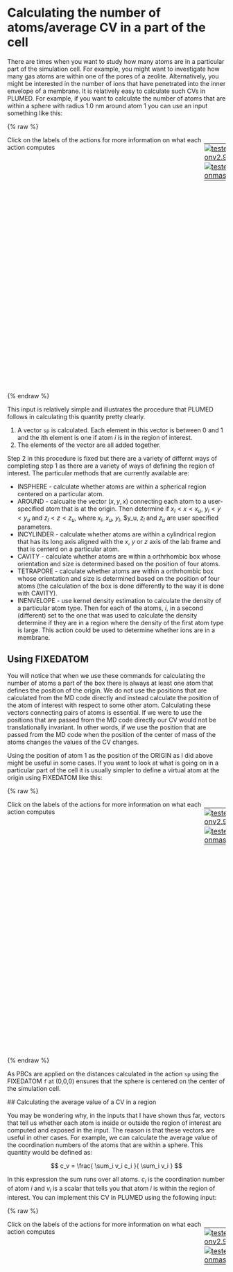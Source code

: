 # Calculating the number of atoms/average CV in a part of the cell

There are times when you want to study how many atoms are in a particular part of the simulation cell.  For example, you might 
want to investigate how many gas atoms are within one of the pores of a zeolite.  Alternatively, you might be interested in the 
number of ions that have penetrated into the inner envelope of a membrane.  It is relatively easy to calculate such CVs in PLUMED.
For example, if you want to calculate the number of atoms that are within a sphere with radius 1.0 nm around atom 1 you can use an 
input something like this:

{% raw %}
<div style="width: 100%; float:left">
<div style="width: 90%; float:left" id="value_details_Volumes.md_working_1.dat"> Click on the labels of the actions for more information on what each action computes </div>
<div style="width: 10%; float:left"><table><tr><td style="padding:1px"><a href="Volumes.md_working_1.dat.plumed.stderr"><img src="https://img.shields.io/badge/v2.9-failed-red.svg" alt="tested onv2.9" /></a></td></tr><tr><td style="padding:1px"><a href="Volumes.md_working_1.dat.plumed_master.stderr"><img src="https://img.shields.io/badge/master-passing-green.svg" alt="tested onmaster" /></a></td></tr></table></div></div>
<pre style="width=97%;">
<span style="color:blue" class="comment"># This will output a vector with 99 components.  Each component of this vector is calculated</span>
<span style="color:blue" class="comment"># by applying a switching function on the distance between atom 1 and one of the atoms in the system</span>
<b name="Volumes.md_working_1.datsp" onclick='showPath("Volumes.md_working_1.dat","Volumes.md_working_1.datsp","Volumes.md_working_1.datsp","blue")'>sp</b><span style="display:none;" id="Volumes.md_working_1.datsp">The INSPHERE action with label <b>sp</b> calculates the following quantities:<table  align="center" frame="void" width="95%" cellpadding="5%"><tr><td width="5%"><b> Quantity </b>  </td><td width="5%"><b> Type </b>  </td><td><b> Description </b> </td></tr><tr><td width="5%">sp</td><td width="5%"><font color="blue">vector</font></td><td>vector of numbers between 0 and 1 that measure the degree to which each atom is within the volume of interest</td></tr></table></span>: <div class="tooltip" style="color:green">INSPHERE<div class="right">This quantity can be used to calculate functions of the distribution of collective variables for the atoms that lie in a particular, user-specified part of of the cell. <a href="https://www.plumed.org/doc-master/user-doc/html/_i_n_s_p_h_e_r_e.html" style="color:green">More details</a><i></i></div></div> <div class="tooltip">ATOMS<div class="right">the group of atoms that you would like to investigate<i></i></div></div>=2-100 <div class="tooltip">CENTER<div class="right">the atom whose vicinity we are interested in examining<i></i></div></div>=1 <div class="tooltip">RADIUS<div class="right">the switching function that tells us the extent of the sphereical region of interest<i></i></div></div>={RATIONAL R_0=1.0}
<span style="color:blue" class="comment"># This adds together all the elements of sp</span>
<b name="Volumes.md_working_1.datsumsp" onclick='showPath("Volumes.md_working_1.dat","Volumes.md_working_1.datsumsp","Volumes.md_working_1.datsumsp","black")'>sumsp</b><span style="display:none;" id="Volumes.md_working_1.datsumsp">The SUM action with label <b>sumsp</b> calculates the following quantities:<table  align="center" frame="void" width="95%" cellpadding="5%"><tr><td width="5%"><b> Quantity </b>  </td><td width="5%"><b> Type </b>  </td><td><b> Description </b> </td></tr><tr><td width="5%">sumsp</td><td width="5%"><font color="black">scalar</font></td><td>the sum of all the elements in the input vector</td></tr></table></span>: <div class="tooltip" style="color:green">SUM<div class="right">Calculate the sum of the arguments <a href="https://www.plumed.org/doc-master/user-doc/html/_s_u_m.html" style="color:green">More details</a><i></i></div></div> <div class="tooltip">ARG<div class="right">the values input to this function<i></i></div></div>=<b name="Volumes.md_working_1.datsp">sp</b> <div class="tooltip">PERIODIC<div class="right">if the output of your function is periodic then you should specify the periodicity of the function<i></i></div></div>=NO
<span style="color:blue" class="comment"># And this prints the final scalar quantity that tells you how many atoms are in the sphere to a file.</span>
<div class="tooltip" style="color:green">PRINT<div class="right">Print quantities to a file. <a href="https://www.plumed.org/doc-master/user-doc/html/_p_r_i_n_t.html" style="color:green">More details</a><i></i></div></div> <div class="tooltip">ARG<div class="right">the labels of the values that you would like to print to the file<i></i></div></div>=<b name="Volumes.md_working_1.datsumsp">sumsp</b> <div class="tooltip">FILE<div class="right">the name of the file on which to output these quantities<i></i></div></div>=colvar
</pre>
 {% endraw %} 

This input is relatively simple and illustrates the procedure that PLUMED follows in calculating this quantity pretty clearly.

1. A vector `sp` is calculated.  Each element in this vector is between 0 and 1 and the $i$th element is one if atom $i$ is in the region of interest.
2. The elements of the vector are all added together.

Step 2 in this procedure is fixed but there are a variety of differnt ways of completing step 1 as there are a variety of ways of defining the region 
of interest.  The particular methods that are currently available are:

* INSPHERE - calculate whether atoms are within a spherical region centered on a particular atom.
* AROUND - calcualte the vector $(x,y,x)$ connecting each atom to a user-specified atom that is at the origin.  Then determine if $x_l < x < x_u$, $y_l < y < y_u$ and $z_l < z < z_u$, where $x_l$, $x_u$, $y_l$, $y_u, $z_l$ and $z_u$ are user specified parameters.
* INCYLINDER - calculate whether atoms are within a cylindrical region that has its long axis aligned with the $x$, $y$ or $z$ axis of the lab frame and that is centerd on a particular atom.
* CAVITY - calculate whether atoms are within a orthrhombic box whose orientation and size is determined based on the position of four atoms.
* TETRAPORE - calculate whether atoms are within a orthrhombic box whose orientation and size is determined based on the position of four atoms (the calculation of the box is done differently to the way it is done with CAVITY).
* INENVELOPE - use kernel density estimation to calculate the density of a particular atom type.  Then for each of the atoms, $i$, in a second (different) set to the one that was used to calculate the density determine if they are in a region where the density of the first atom type is large.  This action could be used to determine whether ions are in a membrane. 

## Using FIXEDATOM

You will notice that when we use these commands for calculating the number of atoms a part of the box there is always at least one atom that defines the position of the origin.  We do not use 
the positions that are calculated from the MD code directly and instead calculate the position of the atom of interest with respect to some other atom.  Calculating these vectors connecting 
pairs of atoms is essential.  If we were to use the positions that are passed from the MD code directly our CV would not be translationally invariant.  In other words, if we use the position that 
are passed from the MD code when the position of the center of mass of the atoms changes the values of the CV changes.

Using the position of atom 1 as the position of the ORIGIN as I did above might be useful in some cases.  If you want to look at what is going on in a particular part of the cell it is usually simpler
to define a virtual atom at the origin using FIXEDATOM like this:

{% raw %}
<div style="width: 100%; float:left">
<div style="width: 90%; float:left" id="value_details_Volumes.md_working_2.dat"> Click on the labels of the actions for more information on what each action computes </div>
<div style="width: 10%; float:left"><table><tr><td style="padding:1px"><a href="Volumes.md_working_2.dat.plumed.stderr"><img src="https://img.shields.io/badge/v2.9-failed-red.svg" alt="tested onv2.9" /></a></td></tr><tr><td style="padding:1px"><a href="Volumes.md_working_2.dat.plumed_master.stderr"><img src="https://img.shields.io/badge/master-passing-green.svg" alt="tested onmaster" /></a></td></tr></table></div></div>
<pre style="width=97%;">
<span id="Volumes.md_working_2.datdeff_short"><b name="Volumes.md_working_2.datf" onclick='showPath("Volumes.md_working_2.dat","Volumes.md_working_2.datf","Volumes.md_working_2.datf","violet")'>f</b><span style="display:none;" id="Volumes.md_working_2.datf">The FIXEDATOM action with label <b>f</b> calculates the following quantities:<table  align="center" frame="void" width="95%" cellpadding="5%"><tr><td width="5%"><b> Quantity </b>  </td><td width="5%"><b> Type </b>  </td><td><b> Description </b> </td></tr><tr><td width="5%">f</td><td width="5%"><font color="violet">atoms</font></td><td>virtual atom calculated by FIXEDATOM action</td></tr></table></span>: <div class="tooltip" style="color:green">FIXEDATOM<div class="right">Add a virtual atom in a fixed position. This action has <a class="toggler" href='javascript:;' onclick='toggleDisplay("Volumes.md_working_2.datdeff");'>hidden defaults</a>. <a href="https://www.plumed.org/doc-master/user-doc/html/_f_i_x_e_d_a_t_o_m.html">More details</a><i></i></div></div> <div class="tooltip">AT<div class="right">coordinates of the virtual atom<i></i></div></div>=0,0,0
</span><span id="Volumes.md_working_2.datdeff_long" style="display:none;"><b name="Volumes.md_working_2.datf" onclick='showPath("Volumes.md_working_2.dat","Volumes.md_working_2.datf","Volumes.md_working_2.datf","violet")'>f</b>: <div class="tooltip" style="color:green">FIXEDATOM<div class="right">Add a virtual atom in a fixed position. This action uses the <a class="toggler" href='javascript:;' onclick='toggleDisplay("Volumes.md_working_2.datdeff");'>defaults shown here</a>. <a href="https://www.plumed.org/doc-master/user-doc/html/_f_i_x_e_d_a_t_o_m.html">More details</a><i></i></div></div> <div class="tooltip">AT<div class="right">coordinates of the virtual atom<i></i></div></div>=0,0,0  <div class="tooltip">SET_MASS<div class="right"> mass of the virtual atom<i></i></div></div>=1 <div class="tooltip">SET_CHARGE<div class="right"> charge of the virtual atom<i></i></div></div>=0
</span><b name="Volumes.md_working_2.datsp" onclick='showPath("Volumes.md_working_2.dat","Volumes.md_working_2.datsp","Volumes.md_working_2.datsp","blue")'>sp</b><span style="display:none;" id="Volumes.md_working_2.datsp">The INSPHERE action with label <b>sp</b> calculates the following quantities:<table  align="center" frame="void" width="95%" cellpadding="5%"><tr><td width="5%"><b> Quantity </b>  </td><td width="5%"><b> Type </b>  </td><td><b> Description </b> </td></tr><tr><td width="5%">sp</td><td width="5%"><font color="blue">vector</font></td><td>vector of numbers between 0 and 1 that measure the degree to which each atom is within the volume of interest</td></tr></table></span>: <div class="tooltip" style="color:green">INSPHERE<div class="right">This quantity can be used to calculate functions of the distribution of collective variables for the atoms that lie in a particular, user-specified part of of the cell. <a href="https://www.plumed.org/doc-master/user-doc/html/_i_n_s_p_h_e_r_e.html" style="color:green">More details</a><i></i></div></div> <div class="tooltip">CENTER<div class="right">the atom whose vicinity we are interested in examining<i></i></div></div>=<b name="Volumes.md_working_2.datf">f</b> <div class="tooltip">ATOMS<div class="right">the group of atoms that you would like to investigate<i></i></div></div>=1-100 <div class="tooltip">RADIUS<div class="right">the switching function that tells us the extent of the sphereical region of interest<i></i></div></div>={RATIONAL R_0=1.0}
<b name="Volumes.md_working_2.datsumsp" onclick='showPath("Volumes.md_working_2.dat","Volumes.md_working_2.datsumsp","Volumes.md_working_2.datsumsp","black")'>sumsp</b><span style="display:none;" id="Volumes.md_working_2.datsumsp">The SUM action with label <b>sumsp</b> calculates the following quantities:<table  align="center" frame="void" width="95%" cellpadding="5%"><tr><td width="5%"><b> Quantity </b>  </td><td width="5%"><b> Type </b>  </td><td><b> Description </b> </td></tr><tr><td width="5%">sumsp</td><td width="5%"><font color="black">scalar</font></td><td>the sum of all the elements in the input vector</td></tr></table></span>: <div class="tooltip" style="color:green">SUM<div class="right">Calculate the sum of the arguments <a href="https://www.plumed.org/doc-master/user-doc/html/_s_u_m.html" style="color:green">More details</a><i></i></div></div> <div class="tooltip">ARG<div class="right">the values input to this function<i></i></div></div>=<b name="Volumes.md_working_2.datsp">sp</b> <div class="tooltip">PERIODIC<div class="right">if the output of your function is periodic then you should specify the periodicity of the function<i></i></div></div>=NO
<div class="tooltip" style="color:green">PRINT<div class="right">Print quantities to a file. <a href="https://www.plumed.org/doc-master/user-doc/html/_p_r_i_n_t.html" style="color:green">More details</a><i></i></div></div> <div class="tooltip">ARG<div class="right">the labels of the values that you would like to print to the file<i></i></div></div>=<b name="Volumes.md_working_2.datsumsp">sumsp</b>
</pre>
 {% endraw %} 

As PBCs are applied on the distances calculated in the action `sp` using the FIXEDATOM `f` at (0,0,0) ensures that the sphere is centered on the center of the simulation cell.


## Calculating the average value of a CV in a region

You may be wondering why, in the inputs that I have shown thus far, vectors that tell us whether each atom is inside or outside the region of interest are computed and exposed in the input.
The reason is that these vectors are useful in other cases.  For example, we can calculate the average value of the coordination numbers of the atoms that are within a sphere.  This quantity would 
be defined as:

$$
c_v = \frac{ \sum_i v_i c_i }{ \sum_i v_i }
$$

In this expression the sum runs over all atoms.  $c_i$ is the coordination number of atom $i$ and $v_i$ is a scalar that tells you that atom $i$ is within the region of interest.
You can implement this CV in PLUMED using the following input:

{% raw %}
<div style="width: 100%; float:left">
<div style="width: 90%; float:left" id="value_details_Volumes.md_working_3.dat"> Click on the labels of the actions for more information on what each action computes </div>
<div style="width: 10%; float:left"><table><tr><td style="padding:1px"><a href="Volumes.md_working_3.dat.plumed.stderr"><img src="https://img.shields.io/badge/v2.9-failed-red.svg" alt="tested onv2.9" /></a></td></tr><tr><td style="padding:1px"><a href="Volumes.md_working_3.dat.plumed_master.stderr"><img src="https://img.shields.io/badge/master-passing-green.svg" alt="tested onmaster" /></a></td></tr></table></div></div>
<pre style="width=97%;">
<span id="Volumes.md_working_3.datdeff_short"><b name="Volumes.md_working_3.datf" onclick='showPath("Volumes.md_working_3.dat","Volumes.md_working_3.datf","Volumes.md_working_3.datf","violet")'>f</b><span style="display:none;" id="Volumes.md_working_3.datf">The FIXEDATOM action with label <b>f</b> calculates the following quantities:<table  align="center" frame="void" width="95%" cellpadding="5%"><tr><td width="5%"><b> Quantity </b>  </td><td width="5%"><b> Type </b>  </td><td><b> Description </b> </td></tr><tr><td width="5%">f</td><td width="5%"><font color="violet">atoms</font></td><td>virtual atom calculated by FIXEDATOM action</td></tr></table></span>: <div class="tooltip" style="color:green">FIXEDATOM<div class="right">Add a virtual atom in a fixed position. This action has <a class="toggler" href='javascript:;' onclick='toggleDisplay("Volumes.md_working_3.datdeff");'>hidden defaults</a>. <a href="https://www.plumed.org/doc-master/user-doc/html/_f_i_x_e_d_a_t_o_m.html">More details</a><i></i></div></div> <div class="tooltip">AT<div class="right">coordinates of the virtual atom<i></i></div></div>=0,0,0
</span><span id="Volumes.md_working_3.datdeff_long" style="display:none;"><b name="Volumes.md_working_3.datf" onclick='showPath("Volumes.md_working_3.dat","Volumes.md_working_3.datf","Volumes.md_working_3.datf","violet")'>f</b>: <div class="tooltip" style="color:green">FIXEDATOM<div class="right">Add a virtual atom in a fixed position. This action uses the <a class="toggler" href='javascript:;' onclick='toggleDisplay("Volumes.md_working_3.datdeff");'>defaults shown here</a>. <a href="https://www.plumed.org/doc-master/user-doc/html/_f_i_x_e_d_a_t_o_m.html">More details</a><i></i></div></div> <div class="tooltip">AT<div class="right">coordinates of the virtual atom<i></i></div></div>=0,0,0  <div class="tooltip">SET_MASS<div class="right"> mass of the virtual atom<i></i></div></div>=1 <div class="tooltip">SET_CHARGE<div class="right"> charge of the virtual atom<i></i></div></div>=0
</span><span style="color:blue" class="comment"># Calculate the coordination numbers in the usual way</span>
<b name="Volumes.md_working_3.datcmat" onclick='showPath("Volumes.md_working_3.dat","Volumes.md_working_3.datcmat","Volumes.md_working_3.datcmat","red")'>cmat</b><span style="display:none;" id="Volumes.md_working_3.datcmat">The CONTACT_MATRIX action with label <b>cmat</b> calculates the following quantities:<table  align="center" frame="void" width="95%" cellpadding="5%"><tr><td width="5%"><b> Quantity </b>  </td><td width="5%"><b> Type </b>  </td><td><b> Description </b> </td></tr><tr><td width="5%">cmat</td><td width="5%"><font color="red">matrix</font></td><td>a matrix containing the weights for the bonds between each pair of atoms</td></tr></table></span>: <div class="tooltip" style="color:green">CONTACT_MATRIX<div class="right">Adjacency matrix in which two atoms are adjacent if they are within a certain cutoff. <a href="https://www.plumed.org/doc-master/user-doc/html/_c_o_n_t_a_c_t__m_a_t_r_i_x.html" style="color:green">More details</a><i></i></div></div> <div class="tooltip">GROUP<div class="right">specifies the list of atoms that should be assumed indistinguishable<i></i></div></div>=1-100 <div class="tooltip">SWITCH<div class="right">specify the switching function to use between two sets of indistinguishable atoms<i></i></div></div>={RATIONAL R_0=0.1}
<span id="Volumes.md_working_3.datones_short"><b name="Volumes.md_working_3.datones" onclick='showPath("Volumes.md_working_3.dat","Volumes.md_working_3.datones","Volumes.md_working_3.datones_shortcut","blue")'>ones</b><span style="display:none;" id="Volumes.md_working_3.datones_shortcut">The ONES action with label <b>ones</b> calculates the following quantities:<table  align="center" frame="void" width="95%" cellpadding="5%"><tr><td width="5%"><b> Quantity </b>  </td><td width="5%"><b> Type </b>  </td><td><b> Description </b> </td></tr><tr><td width="5%">ones</td><td width="5%"><font color="blue">vector</font></td><td>a vector of ones with the required number of elements</td></tr></table></span>: <div class="tooltip" style="color:green">ONES<div class="right">Create a constant vector with all elements equal to one This action is <a class="toggler" href='javascript:;' onclick='toggleDisplay("Volumes.md_working_3.datones");'>a shortcut</a>. <a href="https://www.plumed.org/doc-master/user-doc/html/_o_n_e_s.html">More details</a><i></i></div></div> <div class="tooltip">SIZE<div class="right">the number of ones that you would like to create<i></i></div></div>=100
</span><span id="Volumes.md_working_3.datones_long" style="display:none;"><span style="color:blue" class="comment"># PLUMED interprets the command:
</span><span class="toggler" style="color:red" onclick='toggleDisplay("Volumes.md_working_3.datones")'># ones: ONES SIZE=100</span>
<span style="color:blue" class="comment"># as follows (Click the red comment above to revert to the short version of the input):</span>
<b name="Volumes.md_working_3.datones" onclick='showPath("Volumes.md_working_3.dat","Volumes.md_working_3.datones","Volumes.md_working_3.datones","blue")'>ones</b><span style="display:none;" id="Volumes.md_working_3.datones">The CONSTANT action with label <b>ones</b> calculates the following quantities:<table  align="center" frame="void" width="95%" cellpadding="5%"><tr><td width="5%"><b> Quantity </b>  </td><td width="5%"><b> Type </b>  </td><td><b> Description </b> </td></tr><tr><td width="5%">ones</td><td width="5%"><font color="blue">vector</font></td><td>the constant value that was read from the plumed input</td></tr></table></span>: <div class="tooltip" style="color:green">CONSTANT<div class="right">Create a constant value that can be passed to actions <a href="https://www.plumed.org/doc-master/user-doc/html/_c_o_n_s_t_a_n_t.html" style="color:green">More details</a><i></i></div></div> <div class="tooltip">NOLOG<div class="right"> do not report all the read in scalars in the log<i></i></div></div> <div class="tooltip">VALUES<div class="right">the numbers that are in your constant value<i></i></div></div>=1,1,1,1,1,1,1,1,1,1,1,1,1,1,1,1,1,1,1,1,1,1,1,1,1,1,1,1,1,1,1,1,1,1,1,1,1,1,1,1,1,1,1,1,1,1,1,1,1,1,1,1,1,1,1,1,1,1,1,1,1,1,1,1,1,1,1,1,1,1,1,1,1,1,1,1,1,1,1,1,1,1,1,1,1,1,1,1,1,1,1,1,1,1,1,1,1,1,1,1
<span style="color:blue"># --- End of included input --- </span></span><b name="Volumes.md_working_3.datc1" onclick='showPath("Volumes.md_working_3.dat","Volumes.md_working_3.datc1","Volumes.md_working_3.datc1","blue")'>c1</b><span style="display:none;" id="Volumes.md_working_3.datc1">The MATRIX_VECTOR_PRODUCT action with label <b>c1</b> calculates the following quantities:<table  align="center" frame="void" width="95%" cellpadding="5%"><tr><td width="5%"><b> Quantity </b>  </td><td width="5%"><b> Type </b>  </td><td><b> Description </b> </td></tr><tr><td width="5%">c1</td><td width="5%"><font color="blue">vector</font></td><td>the vector that is obtained by taking the product between the matrix and the vector that were input</td></tr></table></span>: <div class="tooltip" style="color:green">MATRIX_VECTOR_PRODUCT<div class="right">Calculate the product of the matrix and the vector <a href="https://www.plumed.org/doc-master/user-doc/html/_m_a_t_r_i_x__v_e_c_t_o_r__p_r_o_d_u_c_t.html" style="color:green">More details</a><i></i></div></div> <div class="tooltip">ARG<div class="right">the label for the matrix and the vector/scalar that are being multiplied<i></i></div></div>=<b name="Volumes.md_working_3.datcmat">cmat</b>,<b name="Volumes.md_working_3.datones">ones</b>
<span style="color:blue" class="comment"># Now calculate whether each atom is within the region of interest.  These is the vector of 100 v_i values in the expression above.</span>
<b name="Volumes.md_working_3.datsp" onclick='showPath("Volumes.md_working_3.dat","Volumes.md_working_3.datsp","Volumes.md_working_3.datsp","blue")'>sp</b><span style="display:none;" id="Volumes.md_working_3.datsp">The INSPHERE action with label <b>sp</b> calculates the following quantities:<table  align="center" frame="void" width="95%" cellpadding="5%"><tr><td width="5%"><b> Quantity </b>  </td><td width="5%"><b> Type </b>  </td><td><b> Description </b> </td></tr><tr><td width="5%">sp</td><td width="5%"><font color="blue">vector</font></td><td>vector of numbers between 0 and 1 that measure the degree to which each atom is within the volume of interest</td></tr></table></span>: <div class="tooltip" style="color:green">INSPHERE<div class="right">This quantity can be used to calculate functions of the distribution of collective variables for the atoms that lie in a particular, user-specified part of of the cell. <a href="https://www.plumed.org/doc-master/user-doc/html/_i_n_s_p_h_e_r_e.html" style="color:green">More details</a><i></i></div></div> <div class="tooltip">ATOMS<div class="right">the group of atoms that you would like to investigate<i></i></div></div>=1-100 <div class="tooltip">CENTER<div class="right">the atom whose vicinity we are interested in examining<i></i></div></div>=<b name="Volumes.md_working_3.datf">f</b> <div class="tooltip">RADIUS<div class="right">the switching function that tells us the extent of the sphereical region of interest<i></i></div></div>={RATIONAL R_0=1.0}
<span style="color:blue" class="comment"># Now calculate another vector of v_i c_i values.  This action returns a vector with 100 elements.</span>
<b name="Volumes.md_working_3.datnumf" onclick='showPath("Volumes.md_working_3.dat","Volumes.md_working_3.datnumf","Volumes.md_working_3.datnumf","blue")'>numf</b><span style="display:none;" id="Volumes.md_working_3.datnumf">The CUSTOM action with label <b>numf</b> calculates the following quantities:<table  align="center" frame="void" width="95%" cellpadding="5%"><tr><td width="5%"><b> Quantity </b>  </td><td width="5%"><b> Type </b>  </td><td><b> Description </b> </td></tr><tr><td width="5%">numf</td><td width="5%"><font color="blue">vector</font></td><td>the vector obtained by doing an element-wise application of an arbitrary function to the input vectors</td></tr></table></span>: <div class="tooltip" style="color:green">CUSTOM<div class="right">Calculate a combination of variables using a custom expression. <a href="https://www.plumed.org/doc-master/user-doc/html/_c_u_s_t_o_m.html" style="color:green">More details</a><i></i></div></div> <div class="tooltip">ARG<div class="right">the values input to this function<i></i></div></div>=<b name="Volumes.md_working_3.datsp">sp</b>,<b name="Volumes.md_working_3.datc1">c1</b> <div class="tooltip">FUNC<div class="right">the function you wish to evaluate<i></i></div></div>=x*y <div class="tooltip">PERIODIC<div class="right">if the output of your function is periodic then you should specify the periodicity of the function<i></i></div></div>=NO
<span style="color:blue" class="comment"># Calculate the sum in the numeration of the expression above.</span>
<b name="Volumes.md_working_3.datnumer" onclick='showPath("Volumes.md_working_3.dat","Volumes.md_working_3.datnumer","Volumes.md_working_3.datnumer","black")'>numer</b><span style="display:none;" id="Volumes.md_working_3.datnumer">The SUM action with label <b>numer</b> calculates the following quantities:<table  align="center" frame="void" width="95%" cellpadding="5%"><tr><td width="5%"><b> Quantity </b>  </td><td width="5%"><b> Type </b>  </td><td><b> Description </b> </td></tr><tr><td width="5%">numer</td><td width="5%"><font color="black">scalar</font></td><td>the sum of all the elements in the input vector</td></tr></table></span>: <div class="tooltip" style="color:green">SUM<div class="right">Calculate the sum of the arguments <a href="https://www.plumed.org/doc-master/user-doc/html/_s_u_m.html" style="color:green">More details</a><i></i></div></div> <div class="tooltip">ARG<div class="right">the values input to this function<i></i></div></div>=<b name="Volumes.md_working_3.datnumf">numf</b> <div class="tooltip">PERIODIC<div class="right">if the output of your function is periodic then you should specify the periodicity of the function<i></i></div></div>=NO
<span style="color:blue" class="comment"># Calculate the sum in the denominator of the expression above</span>
<b name="Volumes.md_working_3.datdenom" onclick='showPath("Volumes.md_working_3.dat","Volumes.md_working_3.datdenom","Volumes.md_working_3.datdenom","black")'>denom</b><span style="display:none;" id="Volumes.md_working_3.datdenom">The SUM action with label <b>denom</b> calculates the following quantities:<table  align="center" frame="void" width="95%" cellpadding="5%"><tr><td width="5%"><b> Quantity </b>  </td><td width="5%"><b> Type </b>  </td><td><b> Description </b> </td></tr><tr><td width="5%">denom</td><td width="5%"><font color="black">scalar</font></td><td>the sum of all the elements in the input vector</td></tr></table></span>: <div class="tooltip" style="color:green">SUM<div class="right">Calculate the sum of the arguments <a href="https://www.plumed.org/doc-master/user-doc/html/_s_u_m.html" style="color:green">More details</a><i></i></div></div> <div class="tooltip">ARG<div class="right">the values input to this function<i></i></div></div>=<b name="Volumes.md_working_3.datsp">sp</b> <div class="tooltip">PERIODIC<div class="right">if the output of your function is periodic then you should specify the periodicity of the function<i></i></div></div>=NO
<span style="color:blue" class="comment"># And calculate the final quotient of interest</span>
<b name="Volumes.md_working_3.dats" onclick='showPath("Volumes.md_working_3.dat","Volumes.md_working_3.dats","Volumes.md_working_3.dats","black")'>s</b><span style="display:none;" id="Volumes.md_working_3.dats">The CUSTOM action with label <b>s</b> calculates the following quantities:<table  align="center" frame="void" width="95%" cellpadding="5%"><tr><td width="5%"><b> Quantity </b>  </td><td width="5%"><b> Type </b>  </td><td><b> Description </b> </td></tr><tr><td width="5%">s</td><td width="5%"><font color="black">scalar</font></td><td>an arbitrary function</td></tr></table></span>: <div class="tooltip" style="color:green">CUSTOM<div class="right">Calculate a combination of variables using a custom expression. <a href="https://www.plumed.org/doc-master/user-doc/html/_c_u_s_t_o_m.html" style="color:green">More details</a><i></i></div></div> <div class="tooltip">ARG<div class="right">the values input to this function<i></i></div></div>=<b name="Volumes.md_working_3.datnumer">numer</b>,<b name="Volumes.md_working_3.datdenom">denom</b> <div class="tooltip">FUNC<div class="right">the function you wish to evaluate<i></i></div></div>=x/y <div class="tooltip">PERIODIC<div class="right">if the output of your function is periodic then you should specify the periodicity of the function<i></i></div></div>=NO
<span style="color:blue" class="comment"># Print the final scalar value of the CV to a file</span>
<div class="tooltip" style="color:green">PRINT<div class="right">Print quantities to a file. <a href="https://www.plumed.org/doc-master/user-doc/html/_p_r_i_n_t.html" style="color:green">More details</a><i></i></div></div> <div class="tooltip">ARG<div class="right">the labels of the values that you would like to print to the file<i></i></div></div>=<b name="Volumes.md_working_3.dats">s</b> <div class="tooltip">FILE<div class="right">the name of the file on which to output these quantities<i></i></div></div>=colvar
</pre>
 {% endraw %} 

If you look at the graph for this input you can see that the numerator and denominator of the quotient above are calculating using a single loop over $i$

```mermaid
flowchart TB 
MD(positions from MD)
Box("label=Box 
 PBC 
")
f(["label=f 
 FIXEDATOM 
"])
Box -- Box --> cmat
linkStyle 0 stroke:red,color:red;
MD --> cmat
linkStyle 1 stroke:violet,color:violet;
ones(["label=ones 
 CONSTANT 
"])
cmat -- cmat --> c1
linkStyle 2 stroke:red,color:red;
ones -- ones --> c1
linkStyle 3 stroke:blue,color:blue;
Box -- Box --> sp
linkStyle 4 stroke:red,color:red;
MD --> sp
linkStyle 5 stroke:violet,color:violet;
f -- f --> sp
linkStyle 6 stroke:violet,color:violet;
subgraph subsp [sp]
sp(["label=sp 
 INSPHERE_CALC 
"])
subgraph subcmat_mat [cmat]
cmat(["label=cmat 
 CONTACT_MATRIX 
"])
c1(["label=c1 
 MATRIX_VECTOR_PRODUCT 
"])
end
style subcmat_mat fill:lightblue
numf(["label=numf 
 CUSTOM
FUNC=x*y 
"])
numer(["label=numer 
 SUM 
"])
denom(["label=denom 
 SUM 
"])
end
sp -- sp --> numf
linkStyle 7 stroke:blue,color:blue;
c1 -- c1 --> numf
linkStyle 8 stroke:blue,color:blue;
numf -- numf --> numer
linkStyle 9 stroke:blue,color:blue;
sp -- sp --> denom
linkStyle 10 stroke:blue,color:blue;
numer -- numer --> s
denom -- denom --> s
s(["label=s 
 CUSTOM
FUNC=x/y 
"])
s -- s --> 16
16("label=#64;16 
 PRINT
FILE=colvar 
")

```
{% raw %}
<div style="width: 100%; float:left">
<div style="width: 90%; float:left" id="value_details_Volumes.md_working_4.dat"> Click on the labels of the actions for more information on what each action computes </div>
<div style="width: 10%; float:left"><table><tr><td style="padding:1px"><a href="Volumes.md_working_4.dat.plumed.stderr"><img src="https://img.shields.io/badge/v2.9-failed-red.svg" alt="tested onv2.9" /></a></td></tr><tr><td style="padding:1px"><a href="Volumes.md_working_4.dat.plumed_master.stderr"><img src="https://img.shields.io/badge/master-passing-green.svg" alt="tested onmaster" /></a></td></tr></table></div></div>
<pre style="width=97%;">
<span id="Volumes.md_working_4.datdeff_short"><b name="Volumes.md_working_4.datf" onclick='showPath("Volumes.md_working_4.dat","Volumes.md_working_4.datf","Volumes.md_working_4.datf","violet")'>f</b><span style="display:none;" id="Volumes.md_working_4.datf">The FIXEDATOM action with label <b>f</b> calculates the following quantities:<table  align="center" frame="void" width="95%" cellpadding="5%"><tr><td width="5%"><b> Quantity </b>  </td><td width="5%"><b> Type </b>  </td><td><b> Description </b> </td></tr><tr><td width="5%">f</td><td width="5%"><font color="violet">atoms</font></td><td>virtual atom calculated by FIXEDATOM action</td></tr></table></span>: <div class="tooltip" style="color:green">FIXEDATOM<div class="right">Add a virtual atom in a fixed position. This action has <a class="toggler" href='javascript:;' onclick='toggleDisplay("Volumes.md_working_4.datdeff");'>hidden defaults</a>. <a href="https://www.plumed.org/doc-master/user-doc/html/_f_i_x_e_d_a_t_o_m.html">More details</a><i></i></div></div> <div class="tooltip">AT<div class="right">coordinates of the virtual atom<i></i></div></div>=0,0,0
</span><span id="Volumes.md_working_4.datdeff_long" style="display:none;"><b name="Volumes.md_working_4.datf" onclick='showPath("Volumes.md_working_4.dat","Volumes.md_working_4.datf","Volumes.md_working_4.datf","violet")'>f</b>: <div class="tooltip" style="color:green">FIXEDATOM<div class="right">Add a virtual atom in a fixed position. This action uses the <a class="toggler" href='javascript:;' onclick='toggleDisplay("Volumes.md_working_4.datdeff");'>defaults shown here</a>. <a href="https://www.plumed.org/doc-master/user-doc/html/_f_i_x_e_d_a_t_o_m.html">More details</a><i></i></div></div> <div class="tooltip">AT<div class="right">coordinates of the virtual atom<i></i></div></div>=0,0,0  <div class="tooltip">SET_MASS<div class="right"> mass of the virtual atom<i></i></div></div>=1 <div class="tooltip">SET_CHARGE<div class="right"> charge of the virtual atom<i></i></div></div>=0
</span><span style="color:blue" class="comment"># Calculate the coordination numbers in the usual way</span>
<b name="Volumes.md_working_4.datcmat" onclick='showPath("Volumes.md_working_4.dat","Volumes.md_working_4.datcmat","Volumes.md_working_4.datcmat","red")'>cmat</b><span style="display:none;" id="Volumes.md_working_4.datcmat">The CONTACT_MATRIX action with label <b>cmat</b> calculates the following quantities:<table  align="center" frame="void" width="95%" cellpadding="5%"><tr><td width="5%"><b> Quantity </b>  </td><td width="5%"><b> Type </b>  </td><td><b> Description </b> </td></tr><tr><td width="5%">cmat</td><td width="5%"><font color="red">matrix</font></td><td>a matrix containing the weights for the bonds between each pair of atoms</td></tr></table></span>: <div class="tooltip" style="color:green">CONTACT_MATRIX<div class="right">Adjacency matrix in which two atoms are adjacent if they are within a certain cutoff. <a href="https://www.plumed.org/doc-master/user-doc/html/_c_o_n_t_a_c_t__m_a_t_r_i_x.html" style="color:green">More details</a><i></i></div></div> <div class="tooltip">GROUP<div class="right">specifies the list of atoms that should be assumed indistinguishable<i></i></div></div>=1-100 <div class="tooltip">SWITCH<div class="right">specify the switching function to use between two sets of indistinguishable atoms<i></i></div></div>={RATIONAL R_0=0.1}
<span id="Volumes.md_working_4.datones_short"><b name="Volumes.md_working_4.datones" onclick='showPath("Volumes.md_working_4.dat","Volumes.md_working_4.datones","Volumes.md_working_4.datones_shortcut","blue")'>ones</b><span style="display:none;" id="Volumes.md_working_4.datones_shortcut">The ONES action with label <b>ones</b> calculates the following quantities:<table  align="center" frame="void" width="95%" cellpadding="5%"><tr><td width="5%"><b> Quantity </b>  </td><td width="5%"><b> Type </b>  </td><td><b> Description </b> </td></tr><tr><td width="5%">ones</td><td width="5%"><font color="blue">vector</font></td><td>a vector of ones with the required number of elements</td></tr></table></span>: <div class="tooltip" style="color:green">ONES<div class="right">Create a constant vector with all elements equal to one This action is <a class="toggler" href='javascript:;' onclick='toggleDisplay("Volumes.md_working_4.datones");'>a shortcut</a>. <a href="https://www.plumed.org/doc-master/user-doc/html/_o_n_e_s.html">More details</a><i></i></div></div> <div class="tooltip">SIZE<div class="right">the number of ones that you would like to create<i></i></div></div>=100
</span><span id="Volumes.md_working_4.datones_long" style="display:none;"><span style="color:blue" class="comment"># PLUMED interprets the command:
</span><span class="toggler" style="color:red" onclick='toggleDisplay("Volumes.md_working_4.datones")'># ones: ONES SIZE=100</span>
<span style="color:blue" class="comment"># as follows (Click the red comment above to revert to the short version of the input):</span>
<b name="Volumes.md_working_4.datones" onclick='showPath("Volumes.md_working_4.dat","Volumes.md_working_4.datones","Volumes.md_working_4.datones","blue")'>ones</b><span style="display:none;" id="Volumes.md_working_4.datones">The CONSTANT action with label <b>ones</b> calculates the following quantities:<table  align="center" frame="void" width="95%" cellpadding="5%"><tr><td width="5%"><b> Quantity </b>  </td><td width="5%"><b> Type </b>  </td><td><b> Description </b> </td></tr><tr><td width="5%">ones</td><td width="5%"><font color="blue">vector</font></td><td>the constant value that was read from the plumed input</td></tr></table></span>: <div class="tooltip" style="color:green">CONSTANT<div class="right">Create a constant value that can be passed to actions <a href="https://www.plumed.org/doc-master/user-doc/html/_c_o_n_s_t_a_n_t.html" style="color:green">More details</a><i></i></div></div> <div class="tooltip">NOLOG<div class="right"> do not report all the read in scalars in the log<i></i></div></div> <div class="tooltip">VALUES<div class="right">the numbers that are in your constant value<i></i></div></div>=1,1,1,1,1,1,1,1,1,1,1,1,1,1,1,1,1,1,1,1,1,1,1,1,1,1,1,1,1,1,1,1,1,1,1,1,1,1,1,1,1,1,1,1,1,1,1,1,1,1,1,1,1,1,1,1,1,1,1,1,1,1,1,1,1,1,1,1,1,1,1,1,1,1,1,1,1,1,1,1,1,1,1,1,1,1,1,1,1,1,1,1,1,1,1,1,1,1,1,1
<span style="color:blue"># --- End of included input --- </span></span><b name="Volumes.md_working_4.datc1" onclick='showPath("Volumes.md_working_4.dat","Volumes.md_working_4.datc1","Volumes.md_working_4.datc1","blue")'>c1</b><span style="display:none;" id="Volumes.md_working_4.datc1">The MATRIX_VECTOR_PRODUCT action with label <b>c1</b> calculates the following quantities:<table  align="center" frame="void" width="95%" cellpadding="5%"><tr><td width="5%"><b> Quantity </b>  </td><td width="5%"><b> Type </b>  </td><td><b> Description </b> </td></tr><tr><td width="5%">c1</td><td width="5%"><font color="blue">vector</font></td><td>the vector that is obtained by taking the product between the matrix and the vector that were input</td></tr></table></span>: <div class="tooltip" style="color:green">MATRIX_VECTOR_PRODUCT<div class="right">Calculate the product of the matrix and the vector <a href="https://www.plumed.org/doc-master/user-doc/html/_m_a_t_r_i_x__v_e_c_t_o_r__p_r_o_d_u_c_t.html" style="color:green">More details</a><i></i></div></div> <div class="tooltip">ARG<div class="right">the label for the matrix and the vector/scalar that are being multiplied<i></i></div></div>=<b name="Volumes.md_working_4.datcmat">cmat</b>,<b name="Volumes.md_working_4.datones">ones</b>
<span style="color:blue" class="comment"># Now calculate whether each atom is within the region of interest.  These is the vector of 100 v_i values in the expression above.</span>
<b name="Volumes.md_working_4.datsp" onclick='showPath("Volumes.md_working_4.dat","Volumes.md_working_4.datsp","Volumes.md_working_4.datsp","blue")'>sp</b><span style="display:none;" id="Volumes.md_working_4.datsp">The INSPHERE action with label <b>sp</b> calculates the following quantities:<table  align="center" frame="void" width="95%" cellpadding="5%"><tr><td width="5%"><b> Quantity </b>  </td><td width="5%"><b> Type </b>  </td><td><b> Description </b> </td></tr><tr><td width="5%">sp</td><td width="5%"><font color="blue">vector</font></td><td>vector of numbers between 0 and 1 that measure the degree to which each atom is within the volume of interest</td></tr></table></span>: <div class="tooltip" style="color:green">INSPHERE<div class="right">This quantity can be used to calculate functions of the distribution of collective variables for the atoms that lie in a particular, user-specified part of of the cell. <a href="https://www.plumed.org/doc-master/user-doc/html/_i_n_s_p_h_e_r_e.html" style="color:green">More details</a><i></i></div></div> <div class="tooltip">ATOMS<div class="right">the group of atoms that you would like to investigate<i></i></div></div>=1-100 <div class="tooltip">CENTER<div class="right">the atom whose vicinity we are interested in examining<i></i></div></div>=<b name="Volumes.md_working_4.datf">f</b> <div class="tooltip">RADIUS<div class="right">the switching function that tells us the extent of the sphereical region of interest<i></i></div></div>={RATIONAL R_0=1.0}
<span style="color:blue" class="comment"># Now calculate another vector of v_i c_i values.  This action returns a vector with 100 elements.</span>
<b name="Volumes.md_working_4.datnumf" onclick='showPath("Volumes.md_working_4.dat","Volumes.md_working_4.datnumf","Volumes.md_working_4.datnumf","blue")'>numf</b><span style="display:none;" id="Volumes.md_working_4.datnumf">The CUSTOM action with label <b>numf</b> calculates the following quantities:<table  align="center" frame="void" width="95%" cellpadding="5%"><tr><td width="5%"><b> Quantity </b>  </td><td width="5%"><b> Type </b>  </td><td><b> Description </b> </td></tr><tr><td width="5%">numf</td><td width="5%"><font color="blue">vector</font></td><td>the vector obtained by doing an element-wise application of an arbitrary function to the input vectors</td></tr></table></span>: <div class="tooltip" style="color:green">CUSTOM<div class="right">Calculate a combination of variables using a custom expression. <a href="https://www.plumed.org/doc-master/user-doc/html/_c_u_s_t_o_m.html" style="color:green">More details</a><i></i></div></div> <div class="tooltip">ARG<div class="right">the values input to this function<i></i></div></div>=<b name="Volumes.md_working_4.datsp">sp</b>,<b name="Volumes.md_working_4.datc1">c1</b> <div class="tooltip">FUNC<div class="right">the function you wish to evaluate<i></i></div></div>=x*y <div class="tooltip">PERIODIC<div class="right">if the output of your function is periodic then you should specify the periodicity of the function<i></i></div></div>=NO
<span style="color:blue" class="comment"># Calculate the sum in the numeration of the expression above.</span>
<b name="Volumes.md_working_4.datnumer" onclick='showPath("Volumes.md_working_4.dat","Volumes.md_working_4.datnumer","Volumes.md_working_4.datnumer","black")'>numer</b><span style="display:none;" id="Volumes.md_working_4.datnumer">The SUM action with label <b>numer</b> calculates the following quantities:<table  align="center" frame="void" width="95%" cellpadding="5%"><tr><td width="5%"><b> Quantity </b>  </td><td width="5%"><b> Type </b>  </td><td><b> Description </b> </td></tr><tr><td width="5%">numer</td><td width="5%"><font color="black">scalar</font></td><td>the sum of all the elements in the input vector</td></tr></table></span>: <div class="tooltip" style="color:green">SUM<div class="right">Calculate the sum of the arguments <a href="https://www.plumed.org/doc-master/user-doc/html/_s_u_m.html" style="color:green">More details</a><i></i></div></div> <div class="tooltip">ARG<div class="right">the values input to this function<i></i></div></div>=<b name="Volumes.md_working_4.datnumf">numf</b> <div class="tooltip">PERIODIC<div class="right">if the output of your function is periodic then you should specify the periodicity of the function<i></i></div></div>=NO
<span style="color:blue" class="comment"># Calculate the sum in the denominator of the expression above</span>
<b name="Volumes.md_working_4.datdenom" onclick='showPath("Volumes.md_working_4.dat","Volumes.md_working_4.datdenom","Volumes.md_working_4.datdenom","black")'>denom</b><span style="display:none;" id="Volumes.md_working_4.datdenom">The SUM action with label <b>denom</b> calculates the following quantities:<table  align="center" frame="void" width="95%" cellpadding="5%"><tr><td width="5%"><b> Quantity </b>  </td><td width="5%"><b> Type </b>  </td><td><b> Description </b> </td></tr><tr><td width="5%">denom</td><td width="5%"><font color="black">scalar</font></td><td>the sum of all the elements in the input vector</td></tr></table></span>: <div class="tooltip" style="color:green">SUM<div class="right">Calculate the sum of the arguments <a href="https://www.plumed.org/doc-master/user-doc/html/_s_u_m.html" style="color:green">More details</a><i></i></div></div> <div class="tooltip">ARG<div class="right">the values input to this function<i></i></div></div>=<b name="Volumes.md_working_4.datsp">sp</b> <div class="tooltip">PERIODIC<div class="right">if the output of your function is periodic then you should specify the periodicity of the function<i></i></div></div>=NO
<span style="color:blue" class="comment"># And calculate the final quotient of interest</span>
<b name="Volumes.md_working_4.dats" onclick='showPath("Volumes.md_working_4.dat","Volumes.md_working_4.dats","Volumes.md_working_4.dats","black")'>s</b><span style="display:none;" id="Volumes.md_working_4.dats">The CUSTOM action with label <b>s</b> calculates the following quantities:<table  align="center" frame="void" width="95%" cellpadding="5%"><tr><td width="5%"><b> Quantity </b>  </td><td width="5%"><b> Type </b>  </td><td><b> Description </b> </td></tr><tr><td width="5%">s</td><td width="5%"><font color="black">scalar</font></td><td>an arbitrary function</td></tr></table></span>: <div class="tooltip" style="color:green">CUSTOM<div class="right">Calculate a combination of variables using a custom expression. <a href="https://www.plumed.org/doc-master/user-doc/html/_c_u_s_t_o_m.html" style="color:green">More details</a><i></i></div></div> <div class="tooltip">ARG<div class="right">the values input to this function<i></i></div></div>=<b name="Volumes.md_working_4.datnumer">numer</b>,<b name="Volumes.md_working_4.datdenom">denom</b> <div class="tooltip">FUNC<div class="right">the function you wish to evaluate<i></i></div></div>=x/y <div class="tooltip">PERIODIC<div class="right">if the output of your function is periodic then you should specify the periodicity of the function<i></i></div></div>=NO
<span style="color:blue" class="comment"># Print the final scalar value of the CV to a file</span>
<div class="tooltip" style="color:green">PRINT<div class="right">Print quantities to a file. <a href="https://www.plumed.org/doc-master/user-doc/html/_p_r_i_n_t.html" style="color:green">More details</a><i></i></div></div> <div class="tooltip">ARG<div class="right">the labels of the values that you would like to print to the file<i></i></div></div>=<b name="Volumes.md_working_4.dats">s</b> <div class="tooltip">FILE<div class="right">the name of the file on which to output these quantities<i></i></div></div>=colvar
</pre>
 {% endraw %} 

There is no passing of vectors between actions here.  The $i$th element of the vectors `sp` and `numf` are calculated immediately after the $i$th element of `c1` has been computed.
Furthremore, to make this code is made even more rapid as we use the INSPHERE action to determine which coordination numbers need to be calculated.  In other words, PLUMED only calculates
the coordination numbers of those atoms thare are within the region of interest.  Those that are not within this region, which we do not need to calculate the CV, are not computed. 

## Conclusions

The functionality described above can be used to calculate the average value of any quantity in a region of interest.  It will also work with CVs such as LOCAL_Q6 or the LOCAL_AVERAGE
of a symmetry function.  Furthermore, even in these cases the task list is optimised so that CVs that do not contribute to the final CV value are not computed.
